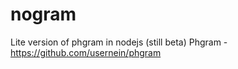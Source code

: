 # nogram
Lite version of phgram in nodejs 
(still beta)
Phgram - https://github.com/usernein/phgram
